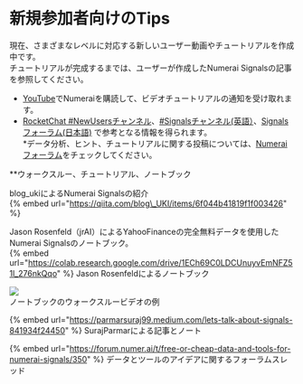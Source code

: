 # 新規参加者向けのTips


現在、さまざまなレベルに対応する新しいユーザー動画やチュートリアルを作成中です。<br>
チュートリアルが完成するまでは、ユーザーが作成したNumerai Signalsの記事を参照してください。<br>

* [YouTube](https://www.youtube.com/channel/UCQt3RVSKsDpFgYIm1A-nWbA)でNumeraiを購読して、ビデオチュートリアルの通知を受け取れます。<br>
* [RocketChat #NewUsersチャンネル](https://community.numer.ai/channel/newusers)、[#Signalsチャンネル(英語）](https://community.numer.ai/channel/signals)、[Signalsフォーラム(日本語)](https://forum.numer.ai/t/numerai-signals/2537/5)
で参考となる情報を得られます。<br>
*データ分析、ヒント、チュートリアルに関する投稿については、[Numeraiフォーラム](https://forum.numer.ai/)をチェックしてください。<br> 

**ウォークスルー、チュートリアル、ノートブック 

blog_ukiによるNumerai Signalsの紹介<br>
{% embed url="https://qiita.com/blog\_UKI/items/6f044b41819f1f003426" %}

Jason Rosenfeld（jrAI）によるYahooFinanceの完全無料データを使用したNumerai Signalsのノートブック。 <br>
{% embed url="https://colab.research.google.com/drive/1ECh69C0LDCUnuyvEmNFZ51l_276nkQqo" %}
Jason Rosenfeldによるノートブック <br>

[![](https://img.youtube.com/vi/JxxNx4Qej7M/0.jpg)](https://www.youtube.com/watch?v=JxxNx4Qej7M&ab_channel=Numerai)<br>
ノートブックのウォークスルービデオの例 <br>

{% embed url="https://parmarsuraj99.medium.com/lets-talk-about-signals-841934f24450" %}
SurajParmarによる記事とノート<br>

{% embed url="https://forum.numer.ai/t/free-or-cheap-data-and-tools-for-numerai-signals/350" %}
データとツールのアイデアに関するフォーラムスレッド<br>
